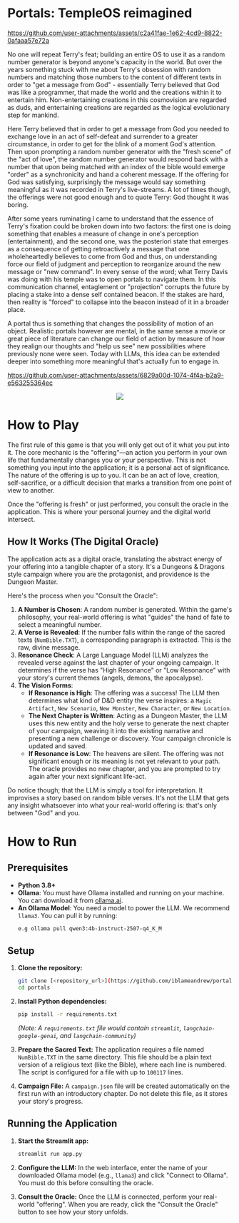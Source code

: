 # Portals: TempleOS reimagined



https://github.com/user-attachments/assets/c2a41fae-1e62-4cd9-8822-0afaaa57e72a


No one will repeat Terry's feat; building an entire OS to use it as a random number generator is beyond anyone's capacity in the world. But over the years something stuck with me about Terry's obsession with random numbers and matching those numbers to the content of different texts in order to "get a message from God" - essentially Terry believed that God was like a programmer, that made the world and the creations within it to entertain him. Non-entertaining creations in this cosmovision are regarded as duds, and entertaining creations are regarded as the logical evolutionary step for mankind.

Here Terry believed that in order to get a message from God you needed to exchange love in an act of self-defeat and surrender to a greater circumstance, in order to get for the blink of a moment God's attention. Then upon prompting a random number generator with the "fresh scene" of the "act of love", the random number generator would respond back with a number that upon being matched with an index of the bible would emerge "order" as a synchronicity and hand a coherent message. If the offering for God was satisfying, surprisingly the message would say something meaningful as it was recorded in Terry's live-streams. A lot of times though, the offerings were not good enough and to quote Terry: God thought it was boring.

After some years ruminating I came to understand that the essence of Terry's fixation could be broken down into two factors: the first one is doing something that enables a measure of change in one's perception (entertainment), and the second one, was the posteriori state that emerges as a consequence of getting retroactively a message that one wholeheartedly believes to come from God and thus, on understanding force our field of judgment and perception to reorganize around the new message or "new command". In every sense of the word; what Terry Davis was doing with his temple was to open portals to navigate them. In this communication channel, entaglement or "projection" corrupts the future by placing a stake into a dense self contained beacon. If the stakes are hard, then reallty is "forced" to collapse into the beacon instead of it in a broader place.

A portal thus is something that changes the possibility of motion of an object. Realistic portals however are mental, in the same sense a movie or great piece of literature can change our field of action by measure of how they realign our thoughts and "help us see" new possibilities where previously none were seen. Today with LLMs, this idea can be extended deeper into something more meaningful that's actually fun to engage in.



https://github.com/user-attachments/assets/6829a00d-1074-4f4a-b2a9-e563255364ec



<p align="center">
  <img src="https://github.com/user-attachments/assets/1781a53e-a3df-42d6-b285-7b582cd441c6" />
</p>

# How to Play

The first rule of this game is that you will only get out of it what you put into it. The core mechanic is the "offering"—an action you perform in your own life that fundamentally changes you or your perspective. This is not something you input into the application; it is a personal act of significance. The nature of the offering is up to you. It can be an act of love, creation, self-sacrifice, or a difficult decision that marks a transition from one point of view to another.

Once the "offering is fresh" or just performed, you consult the oracle in the application. This is where your personal journey and the digital world intersect.

## How It Works (The Digital Oracle)

The application acts as a digital oracle, translating the abstract energy of your offering into a tangible chapter of a story. It's a Dungeons & Dragons style campaign where you are the protagonist, and providence is the Dungeon Master.

Here's the process when you "Consult the Oracle":

1.  **A Number is Chosen**: A random number is generated. Within the game's philosophy, your real-world offering is what "guides" the hand of fate to select a meaningful number.
2.  **A Verse is Revealed**: If the number falls within the range of the sacred texts (`NumBible.TXT`), a corresponding paragraph is extracted. This is the raw, divine message.
3.  **Resonance Check**: A Large Language Model (LLM) analyzes the revealed verse against the last chapter of your ongoing campaign. It determines if the verse has "High Resonance" or "Low Resonance" with your story's current themes (angels, demons, the apocalypse).
4.  **The Vision Forms**:
    *   **If Resonance is High**: The offering was a success! The LLM then determines what kind of D&D entity the verse inspires: a `Magic Artifact`, `New Scenario`, `New Monster`, `New Character`, or `New Location`.
    *   **The Next Chapter is Written**: Acting as a Dungeon Master, the LLM uses this new entity and the holy verse to generate the next chapter of your campaign, weaving it into the existing narrative and presenting a new challenge or discovery. Your campaign chronicle is updated and saved.
    *   **If Resonance is Low**: The heavens are silent. The offering was not significant enough or its meaning is not yet relevant to your path. The oracle provides no new chapter, and you are prompted to try again after your next significant life-act.

Do notice though; that the LLM is simply a tool for interpretation. It improvises a story based on random bible verses. It's not the LLM that gets any insight whatsoever into what your real-world offering is: that's only between "God" and you.

# How to Run

## Prerequisites

*   **Python 3.8+**
*   **Ollama**: You must have Ollama installed and running on your machine. You can download it from [ollama.ai](https://ollama.ai/).
*   **An Ollama Model**: You need a model to power the LLM. We recommend `llama3`. You can pull it by running:
    ```sh
    e.g ollama pull qwen3:4b-instruct-2507-q4_K_M
    ```

## Setup

1.  **Clone the repository:**
    ```sh
    git clone [<repository_url>](https://github.com/iblameandrew/portals.git)
    cd portals
    ```

2.  **Install Python dependencies:**
    ```sh
    pip install -r requirements.txt
    ```
    *(Note: A `requirements.txt` file would contain `streamlit`, `langchain-google-genai`, and `langchain-community`)*

3.  **Prepare the Sacred Text:**
    The application requires a file named `NumBible.TXT` in the same directory. This file should be a plain text version of a religious text (like the Bible), where each line is numbered. The script is configured for a file with up to `100117` lines.

4.  **Campaign File:**
    A `campaign.json` file will be created automatically on the first run with an introductory chapter. Do not delete this file, as it stores your story's progress.

## Running the Application

1.  **Start the Streamlit app:**
    ```sh
    streamlit run app.py
    ```

2.  **Configure the LLM:**
    In the web interface, enter the name of your downloaded Ollama model (e.g., `llama3`) and click "Connect to Ollama". You must do this before consulting the oracle.

3.  **Consult the Oracle:**
    Once the LLM is connected, perform your real-world "offering". When you are ready, click the "Consult the Oracle" button to see how your story unfolds.
